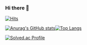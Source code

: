 ### Hi there 👋

<!-- ### Introduce.
동작 원리와 핵심 아이디어를 학습하기 위해 노력하는 신입 백엔드 개발자입니다. 

#### Project
팀
- [막둥이 (화상 회의록 자동 작성 서비스)](https://regal-dogwood-000.notion.site/57e4b1c19f454d71abca3d72ec929caf)

개인
- [Photogram (~ing)](https://regal-dogwood-000.notion.site/Photogram-ing-71a41758dabe4813afc167188595327e)

스터디에서 발표한 내용과 혼자 공부한 것을 정리한 저장소 입니다. => [Study](https://regal-dogwood-000.notion.site/Study-984f05ca1ccc4ca6a12e44c4625ab6a3) -->

[![Hits](https://hits.seeyoufarm.com/api/count/incr/badge.svg?url=https%3A%2F%2Fgithub.com%2Fgunny6026%2Fhit-counter&count_bg=%2379C83D&title_bg=%23504B4B&icon=maserati.svg&icon_color=%23C4C8D1&title=hits&edge_flat=false)](https://hits.seeyoufarm.com)



[![Anurag's GitHub stats](https://github-readme-stats.vercel.app/api?username=connieya&theme=tokyonight&line_height=20)](https://github.com/anuraghazra/github-readme-stats)[![Top Langs](https://github-readme-stats.vercel.app/api/top-langs/?username=connieya&layout=compact&theme=tokyonight&langs_count=6)](https://github.com/anuraghazra/github-readme-stats)




[![Solved.ac Profile](http://mazassumnida.wtf/api/v2/generate_badge?boj=gunny6026)](https://solved.ac/gunny6026/)


<!--
**gunny6026/gunny6026** is a ✨ _special_ ✨ repository because its `README.md` (this file) appears on your GitHub profile.

Here are some ideas to get you started:

- 🔭 I’m currently working on ...
- 🌱 I’m currently learning ...
- 👯 I’m looking to collaborate on ...
- 🤔 I’m looking for help with ...
- 💬 Ask me about ...
- 📫 How to reach me: ...
- 😄 Pronouns: ...
- ⚡ Fun fact: ...
-->
<br/>

